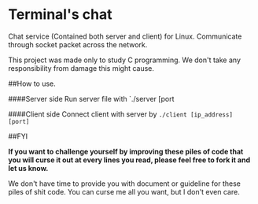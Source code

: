 # Terminal's chat
Chat service (Contained both server and client) for Linux. Communicate through socket packet across the network.

This project was made only to study C programming. We don't take any responsibility from damage this might cause.

##How to use.

####Server side
  Run server file with `./server [port

####Client side 
  Connect client with server by `./client [ip_address] [port]`
  
##FYI

**If you want to challenge yourself by improving these piles of code that you will curse it out at every lines you read, please feel free to fork it and let us know.**

We don't have time to provide you with document or guideline for these piles of shit code. You can curse me all you want, but I don't even care.
